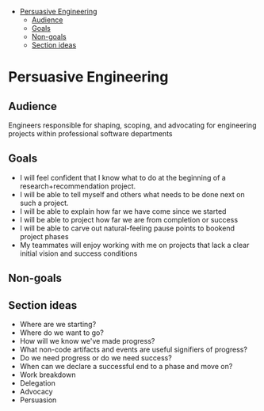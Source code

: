 <!--ts-->
* [Persuasive Engineering](#persuasive-engineering)
   * [Audience](#audience)
   * [Goals](#goals)
   * [Non-goals](#non-goals)
   * [Section ideas](#section-ideas)

<!-- Added by: daniel, at: Fri Jun 25 11:04:47 CDT 2021 -->

<!--te-->

# Persuasive Engineering

## Audience

Engineers responsible for shaping, scoping, and advocating for engineering projects within professional software departments

## Goals

- I will feel confident that I know what to do at the beginning of a research+recommendation project.
- I will be able to tell myself and others what needs to be done next on such a project.
- I will be able to explain how far we have come since we started
- I will be able to project how far we are from completion or success
- I will be able to carve out natural-feeling pause points to bookend project phases
- My teammates will enjoy working with me on projects that lack a clear initial vision and success conditions

## Non-goals

## Section ideas

- Where are we starting?
- Where do we want to go?
- How will we know we've made progress?
- What non-code artifacts and events are useful signifiers of progress?
- Do we need progress or do we need success?
- When can we declare a successful end to a phase and move on?
- Work breakdown
- Delegation
- Advocacy
- Persuasion
